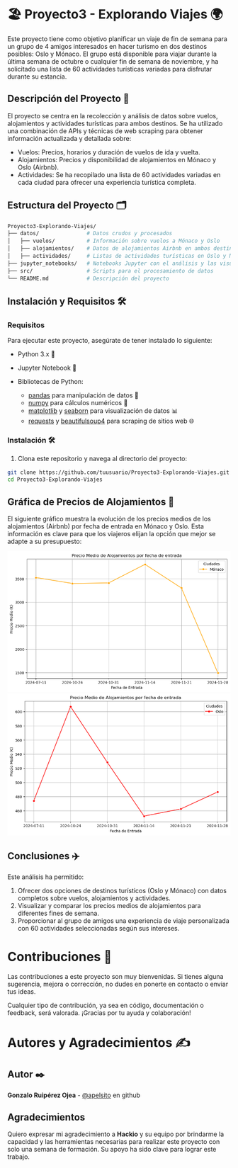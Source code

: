 # 🏖️ Proyecto3 - Explorando Viajes 🌍

Este proyecto tiene como objetivo planificar un viaje de fin de semana para un grupo de 4 amigos interesados en hacer turismo en dos destinos posibles: Oslo y Mónaco. El grupo está disponible para viajar durante la última semana de octubre o cualquier fin de semana de noviembre, y ha solicitado una lista de 60 actividades turísticas variadas para disfrutar durante su estancia.

## Descripción del Proyecto 🛫

El proyecto se centra en la recolección y análisis de datos sobre vuelos, alojamientos y actividades turísticas para ambos destinos. Se ha utilizado una combinación de APIs y técnicas de web scraping para obtener información actualizada y detallada sobre:

- Vuelos: Precios, horarios y duración de vuelos de ida y vuelta.
- Alojamientos: Precios y disponibilidad de alojamientos en Mónaco y Oslo (Airbnb).
- Actividades: Se ha recopilado una lista de 60 actividades variadas en cada ciudad para ofrecer una experiencia turística completa.

## Estructura del Proyecto 🗂️

```bash
Proyecto3-Explorando-Viajes/
├── datos/               # Datos crudos y procesados
│   ├── vuelos/          # Información sobre vuelos a Mónaco y Oslo
│   ├── alojamientos/    # Datos de alojamientos Airbnb en ambos destinos
│   ├── actividades/     # Listas de actividades turísticas en Oslo y Mónaco
├── jupyter_notebooks/   # Notebooks Jupyter con el análisis y las visualizaciones
├── src/                 # Scripts para el procesamiento de datos
└── README.md            # Descripción del proyecto
```
## Instalación y Requisitos 🛠️
### Requisitos
Para ejecutar este proyecto, asegúrate de tener instalado lo siguiente:

- Python 3.x 🐍
- Jupyter Notebook 📓

- Bibliotecas de Python:
    - [pandas](https://pandas.pydata.org/docs/) para manipulación de datos 🧹
    - [numpy](https://numpy.org/doc/2.1/) para cálculos numéricos 🔢
    - [matplotlib](https://matplotlib.org/stable/index.html) y [seaborn](https://seaborn.pydata.org/) para visualización de datos 📊
    - [requests](https://requests.readthedocs.io/en/latest/) y [beautifulsoup4](https://beautiful-soup-4.readthedocs.io/en/latest/) para scraping de sitios web 🌐

### Instalación 🛠️

1. Clona este repositorio y navega al directorio del proyecto:
```bash
git clone https://github.com/tuusuario/Proyecto3-Explorando-Viajes.git
cd Proyecto3-Explorando-Viajes
```
## Gráfica de Precios de Alojamientos 🏡

El siguiente gráfico muestra la evolución de los precios medios de los alojamientos (Airbnb) por fecha de entrada en Mónaco y Oslo. Esta información es clave para que los viajeros elijan la opción que mejor se adapte a su presupuesto:

![Precios Mónaco](src/png/0_Precios_monaco.png)
![Precios Oslo](src/png/1_Precios_oslo.png)

## Conclusiones ✈️

Este análisis ha permitido:

1. Ofrecer dos opciones de destinos turísticos (Oslo y Mónaco) con datos completos sobre vuelos, alojamientos y actividades.
2. Visualizar y comparar los precios medios de alojamientos para diferentes fines de semana.
3. Proporcionar al grupo de amigos una experiencia de viaje personalizada con 60 actividades seleccionadas según sus intereses.

# Contribuciones 🤝

Las contribuciones a este proyecto son muy bienvenidas. Si tienes alguna sugerencia, mejora o corrección, no dudes en ponerte en contacto o enviar tus ideas.

Cualquier tipo de contribución, ya sea en código, documentación o feedback, será valorada. ¡Gracias por tu ayuda y colaboración!

# Autores y Agradecimientos ✍️

## Autor ✒️
**Gonzalo Ruipérez Ojea** - [@apelsito](https://github.com/juanperez) en github

## Agradecimientos
Quiero expresar mi agradecimiento a **Hackio** y su equipo por brindarme la capacidad y las herramientas necesarias para realizar este proyecto con solo una semana de formación. Su apoyo ha sido clave para lograr este trabajo.